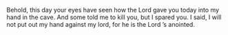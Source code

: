 Behold, this day your eyes have seen how the Lord gave you today into my hand in the cave. And some told me to kill you, but I spared you. I said, I will not put out my hand against my lord, for he is the Lord ’s anointed.
